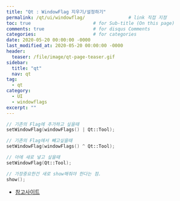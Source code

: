 ```yaml
---
title: "Qt : WindowFlag 지우기/설정하기"
permalink: /qt/ui/windowflag/                # link 직접 지정
toc: true                       # for Sub-title (On this page)
comments: true                  # for disqus Comments
categories:                     # for categories
date: 2020-05-20 00:00:00 -0000
last_modified_at: 2020-05-20 00:00:00 -0000
header:
  teaser: /file/image/qt-page-teaser.gif
sidebar:
  title: "qt"
  nav: qt
tag:
  - qt
category:
  - UI
  - windowflags
excerpt: ""
---
```


```cpp
// 기존의 Flag에 추가하고 싶을때
setWindowFlag(windowFlags() | Qt::Tool);

// 기존의 Flag에서 빼고싶을때
setWindowFlag(windowFlags() ^ Qt::Tool);       

// 아에 새로 넣고 싶을때
setWindowFlag(Qt::Tool);        

// 가장중요한건 새로 show해줘야 한다는 점.
show();
```

* [참고사이트](https://forum.qt.io/topic/87289/removing-always-on-top-flag-doesn-t-work-windows)
